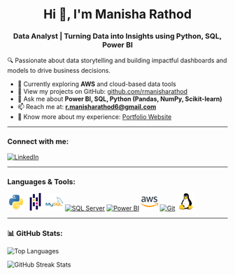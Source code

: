 <h1 align="center">Hi 👋, I'm Manisha Rathod</h1>
<h3 align="center">Data Analyst | Turning Data into Insights using Python, SQL, Power BI</h3>

🔍 Passionate about data storytelling and building impactful dashboards and models to drive business decisions.

- 🌱 Currently exploring **AWS** and cloud-based data tools  
- 💼 View my projects on GitHub: [github.com/rmanisharathod](https://github.com/rmanisharathod)  
- 🧠 Ask me about **Power BI, SQL, Python (Pandas, NumPy, Scikit-learn)**  
- 📫 Reach me at: **r.manisharathod6@gmail.com**  
- 📄 Know more about my experience: [Portfolio Website](https://rmanisharathod.github.io/manisha.github.io/)

---

<h3 align="left">Connect with me:</h3>
<p align="left">
  <a href="https://linkedin.com/in/manisharathod" target="_blank">
    <img src="https://raw.githubusercontent.com/rahuldkjain/github-profile-readme-generator/master/src/images/icons/Social/linked-in-alt.svg" alt="LinkedIn" height="30" width="40" />
  </a>
</p>

---

<h3 align="left">Languages & Tools:</h3>
<p align="left">
  <a href="https://www.python.org/" target="_blank"><img src="https://raw.githubusercontent.com/devicons/devicon/master/icons/python/python-original.svg" alt="Python" width="40" height="40"/></a>
  <a href="https://pandas.pydata.org/" target="_blank"><img src="https://raw.githubusercontent.com/devicons/devicon/master/icons/pandas/pandas-original.svg" alt="Pandas" width="40" height="40"/></a>
  <a href="https://www.mysql.com/" target="_blank"><img src="https://raw.githubusercontent.com/devicons/devicon/master/icons/mysql/mysql-original-wordmark.svg" alt="MySQL" width="40" height="40"/></a>
  <a href="https://www.microsoft.com/en-us/sql-server" target="_blank"><img src="https://www.svgrepo.com/show/303229/microsoft-sql-server-logo.svg" alt="SQL Server" width="40" height="40"/></a>
  <a href="https://powerbi.microsoft.com/" target="_blank"><img src="https://www.vectorlogo.zone/logos/microsoft_powerbi/microsoft_powerbi-icon.svg" alt="Power BI" width="40" height="40"/></a>
  <a href="https://aws.amazon.com/" target="_blank"><img src="https://raw.githubusercontent.com/devicons/devicon/master/icons/amazonwebservices/amazonwebservices-original-wordmark.svg" alt="AWS" width="40" height="40"/></a>
  <a href="https://git-scm.com/" target="_blank"><img src="https://www.vectorlogo.zone/logos/git-scm/git-scm-icon.svg" alt="Git" width="40" height="40"/></a>
  <a href="https://www.linux.org/" target="_blank"><img src="https://raw.githubusercontent.com/devicons/devicon/master/icons/linux/linux-original.svg" alt="Linux" width="40" height="40"/></a>
</p>

---

<h3>📊 GitHub Stats:</h3>
<p align="left">
  <img src="https://github-readme-stats.vercel.app/api/top-langs?username=rmanisharathod&show_icons=true&locale=en&layout=compact" alt="Top Languages" />
</p>
<p align="left">
  <img src="https://github-readme-streak-stats.herokuapp.com/?user=rmanisharathod" alt="GitHub Streak Stats" />
</p>
